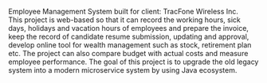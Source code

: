 Employee Management System built for client: TracFone Wireless Inc. <br>
This project is web-based so that it can record the working hours, sick days, holidays and vacation hours of employees and prepare the invoice, keep the record of candidate resume submission, updating and approval, develop online tool for wealth management such as stock, retirement plan etc. The project can also compare budget with actual costs and measure employee performance. The goal of this project is to upgrade the old legacy system into a modern microservice system by using Java ecosystem. 

